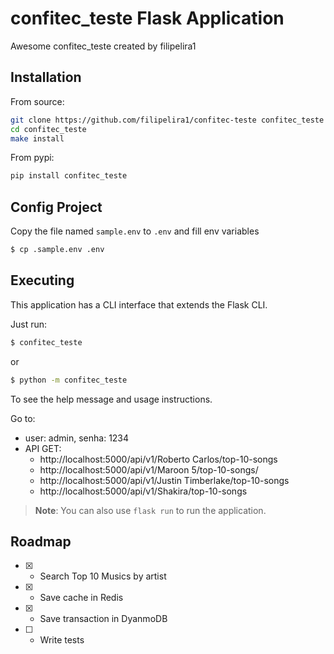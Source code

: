 # confitec_teste Flask Application

Awesome confitec_teste created by filipelira1

## Installation

From source:

```bash
git clone https://github.com/filipelira1/confitec-teste confitec_teste
cd confitec_teste
make install
```

From pypi:

```bash
pip install confitec_teste
```

## Config Project

Copy the file named `sample.env` to `.env` and fill env variables

```bash
$ cp .sample.env .env
```

## Executing

This application has a CLI interface that extends the Flask CLI.

Just run:

```bash
$ confitec_teste
```

or

```bash
$ python -m confitec_teste
```

To see the help message and usage instructions.

Go to:

  - user: admin, senha: 1234
- API GET:
  - http://localhost:5000/api/v1/Roberto Carlos/top-10-songs
  - http://localhost:5000/api/v1/Maroon 5/top-10-songs/
  - http://localhost:5000/api/v1/Justin Timberlake/top-10-songs
  - http://localhost:5000/api/v1/Shakira/top-10-songs


> **Note**: You can also use `flask run` to run the application.

## Roadmap

- [x] - Search Top 10 Musics by artist
- [x] - Save cache in Redis
- [x] - Save transaction in DyanmoDB
- [ ] - Write tests
